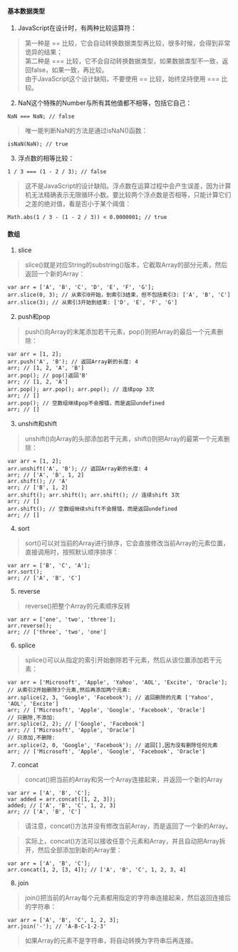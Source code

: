 #### 基本数据类型
1. JavaScript在设计时，有两种比较运算符：  
> 第一种是 == 比较，它会自动转换数据类型再比较，很多时候，会得到非常诡异的结果；  
第二种是 === 比较，它不会自动转换数据类型，如果数据类型不一致，返回false，如果一致，再比较。  
由于JavaScript这个设计缺陷，不要使用 == 比较，始终坚持使用 === 比较。
2. NaN这个特殊的Number与所有其他值都不相等，包括它自己：
```
NaN === NaN; // false
```
> 唯一能判断NaN的方法是通过isNaN()函数：
```
isNaN(NaN); // true
```
3. 浮点数的相等比较：
```
1 / 3 === (1 - 2 / 3); // false
```
> 这不是JavaScript的设计缺陷。浮点数在运算过程中会产生误差，因为计算机无法精确表示无限循环小数。要比较两个浮点数是否相等，只能计算它们之差的绝对值，看是否小于某个阈值：
```
Math.abs(1 / 3 - (1 - 2 / 3)) < 0.0000001; // true
```

#### 数组
1. slice
> slice()就是对应String的substring()版本，它截取Array的部分元素，然后返回一个新的Array：
```
var arr = ['A', 'B', 'C', 'D', 'E', 'F', 'G'];
arr.slice(0, 3); // 从索引0开始，到索引3结束，但不包括索引3: ['A', 'B', 'C']
arr.slice(3); // 从索引3开始到结束: ['D', 'E', 'F', 'G']
```
2. push和pop
> push()向Array的末尾添加若干元素，pop()则把Array的最后一个元素删除：
```
var arr = [1, 2];
arr.push('A', 'B'); // 返回Array新的长度: 4
arr; // [1, 2, 'A', 'B']
arr.pop(); // pop()返回'B'
arr; // [1, 2, 'A']
arr.pop(); arr.pop(); arr.pop(); // 连续pop 3次
arr; // []
arr.pop(); // 空数组继续pop不会报错，而是返回undefined
arr; // []
```
3. unshift和shift
> unshift()向Array的头部添加若干元素，shift()则把Array的最第一个元素删除：
```
var arr = [1, 2];
arr.unshift('A', 'B'); // 返回Array新的长度: 4
arr; // ['A', 'B', 1, 2]
arr.shift(); // 'A'
arr; // ['B', 1, 2]
arr.shift(); arr.shift(); arr.shift(); // 连续shift 3次
arr; // []
arr.shift(); // 空数组继续shift不会报错，而是返回undefined
arr; // []
```
4. sort
> sort()可以对当前的Array进行排序，它会直接修改当前Array的元素位置，直接调用时，按照默认顺序排序：
```
var arr = ['B', 'C', 'A'];
arr.sort();
arr; // ['A', 'B', 'C']
```
5. reverse
> reverse()把整个Array的元素顺序反转
```
var arr = ['one', 'two', 'three'];
arr.reverse(); 
arr; // ['three', 'two', 'one']
```
6. splice
> splice()可以从指定的索引开始删除若干元素，然后从该位置添加若干元素：
```
var arr = ['Microsoft', 'Apple', 'Yahoo', 'AOL', 'Excite', 'Oracle'];
// 从索引2开始删除3个元素,然后再添加两个元素:
arr.splice(2, 3, 'Google', 'Facebook'); // 返回删除的元素 ['Yahoo', 'AOL', 'Excite']
arr; // ['Microsoft', 'Apple', 'Google', 'Facebook', 'Oracle']
// 只删除,不添加:
arr.splice(2, 2); // ['Google', 'Facebook']
arr; // ['Microsoft', 'Apple', 'Oracle']
// 只添加,不删除:
arr.splice(2, 0, 'Google', 'Facebook'); // 返回[],因为没有删除任何元素
arr; // ['Microsoft', 'Apple', 'Google', 'Facebook', 'Oracle']
```
7. concat
> concat()把当前的Array和另一个Array连接起来，并返回一个新的Array
```
var arr = ['A', 'B', 'C'];
var added = arr.concat([1, 2, 3]);
added; // ['A', 'B', 'C', 1, 2, 3]
arr; // ['A', 'B', 'C']
```
> 请注意，concat()方法并没有修改当前Array，而是返回了一个新的Array。  

> 实际上，concat()方法可以接收任意个元素和Array，并且自动把Array拆开，然后全部添加到新的Array里：
```
var arr = ['A', 'B', 'C'];
arr.concat(1, 2, [3, 4]); // ['A', 'B', 'C', 1, 2, 3, 4]
```
8. join
> join()把当前的Array每个元素都用指定的字符串连接起来，然后返回连接后的字符串：
```
var arr = ['A', 'B', 'C', 1, 2, 3];
arr.join('-'); // 'A-B-C-1-2-3'
```
> 如果Array的元素不是字符串，将自动转换为字符串后再连接。




